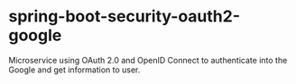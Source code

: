 # spring-boot-security-oauth2-google
Microservice using OAuth 2.0 and OpenID Connect to authenticate into the Google and get information to user.
